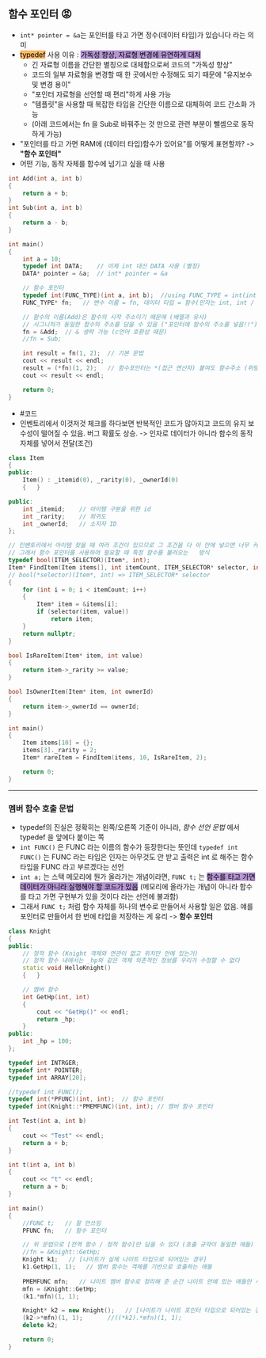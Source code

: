 
## 함수 포인터 😡
- `int* pointer = &a`는 포인터를 타고 가면 정수(데이터 타입)가 있습니다 라는 의미
- <mark style="background: #FFAB45CF;">typedef</mark> 사용 이유 : <mark style="background: #824CB496;">가독성 향상, 자료형 변경에 유연하게 대처</mark>
	- 긴 자료형 이름을 간단한 별칭으로 대체함으로써 코드의 "가독성 향상"
	- 코드의 일부 자료형을 변경할 때 한 곳에서만 수정해도 되기 때문에 "유지보수 및 변경 용이"
	- "포인터 자료형을 선언할 때 편리"하게 사용 가능
	- "템플릿"을 사용할 때 복잡한 타입을 간단한 이름으로 대체하여 코드 간소화 가능
	- (아래 코드에서는 fn 을 Sub로 바꿔주는 것 만으로 관련 부분이 뺄셈으로 동작하게 가능)
- "포인터를 타고 가면 RAM에 (데이터 타입)함수가 있어요"를 어떻게 표현할까? -> **"함수 포인터"**
- 어떤 기능, 동작 자체를 함수에 넘기고 싶을 때 사용
```cpp
int Add(int a, int b)
{
	return a + b;
}
int Sub(int a, int b)
{
	return a - b;
}

int main()
{
	int a = 10;
	typedef int DATA;    // 이제 int 대신 DATA 사용 (별칭)
	DATA* pointer = &a;  // int* pointer = &a

	// 함수 포인터
	typedef int(FUNC_TYPE)(int a, int b);  //using FUNC_TYPE = int(int a, int b);와 동일
	FUNC_TYPE* fn;   // 변수 이름 = fn, 데이터 타입 = 함수(인자는 int, int / 반환은 int)

	// 함수의 이름(Add)은 함수의 시작 주소이기 때문에 (배열과 유사)
	// 시그니처가 동일한 함수의 주소를 담을 수 있음 ("포인터에 함수의 주소를 넣음!!")
	fn = &Add;  // & 생략 가능 (c언어 호환성 때문)
	//fn = Sub;

	int result = fn(1, 2);	// 기본 문법
	cout << result << endl;
	result = (*fn)(1, 2);	// 함수포인터는 *(접근 연산자) 붙여도 함수주소 (위랑 똑같이 동작)
	cout << result << endl;	

	return 0;
}
```

- #코드
- 인벤토리에서 이것저것 체크를 하다보면 반복적인 코드가 많아지고 코드의 유지 보수성이 떨어질 수 있음. 버그 확률도 상승. -> 인자로 데이터가 아니라 함수의 동작 자체를 넣어서 전달(조건)
```cpp
class Item
{
public:
	Item() : _itemid(0), _rarity(0), _ownerId(0)
	{	}

public:
	int _itemid;	// 아이템 구분을 위한 id
	int _rarity;	// 희귀도
	int _ownerId;	// 소지자 ID
};

// 인벤토리에서 아이템 찾을 때 여러 조건이 있으므로 그 조건을 다 이 안에 넣으면 너무 커짐
// 그래서 함수 포인터를 사용하여 필요할 때 특정 함수를 불러오는	방식
typedef bool(ITEM_SELECTOR)(Item*, int);
Item* FindItem(Item items[], int itemCount, ITEM_SELECTOR* selector, int value)
// bool(*selector)(Item*, int) => ITEM_SELECTOR* selector
{
	for (int i = 0; i < itemCount; i++)
	{
		Item* item = &items[i];
		if (selector(item, value))
			return item;
	}
	return nullptr;
}

bool IsRareItem(Item* item, int value)
{
	return item->_rarity >= value;
}

bool IsOwnerItem(Item* item, int ownerId)
{
	return item->_ownerId == ownerId;
}

int main()
{
	Item items[10] = {};
	items[3]._rarity = 2;
	Item* rareItem = FindItem(items, 10, IsRareItem, 2);

	return 0;
}
```

***

### 멤버 함수 호출 문법
- typedef의 진실은 정확히는 왼쪽/오른쪽 기준이 아니라, _함수 선언 문법_ 에서 typedef 을 앞에다 붙이는 쪽
- `int FUNC()` 은 FUNC 라는 이름의 함수가 등장한다는 뜻인데 `typedef int FUNC()` 는 FUNC 라는 타입은 인자는 아무것도 안 받고 출력은 int 로 해주는 함수 타입을 FUNC 라고 부르겠다는 선언
- `int a;` 는 스택 메모리에 뭔가 올라가는 개념이라면, `FUNC t;` 는 <mark style="background: #824CB496;">함수를 타고 가면 데이터가 아니라 실행해야 할 코드가 있음</mark> (메모리에 올라가는 개념이 아니라 함수를 타고 가면 구현부가 있을 것이다 라는 선언에 불과함)
- 그래서 `FUNC t;` 처럼 함수 자체를 하나의 변수로 만들어서 사용할 일은 없음. 얘를 포인터로 만들어서 한 번에 타입을 저장하는 게 유리 -> **함수 포인터**
```cpp
class Knight
{
public:
	// 정적 함수 (Knight 객체와 연관이 없고 위치만 안에 있는거)
	// 정적 함수 내에서는 _hp와 같은 객체 의존적인 정보를 우리가 수정할 수 없다
	static void HelloKnight()   
	{	}

	// 멤버 함수
	int GetHp(int, int)
	{
		cout << "GetHp()" << endl;
		return _hp;
	}
public:
	int _hp = 100;
};

typedef int INTRGER;
typedef int* POINTER;
typedef int ARRAY[20];

//typedef int FUNC();
typedef int(*PFUNC)(int, int);	// 함수 포인터
typedef int(Knight::*PMEMFUNC)(int, int); // 멤버 함수 포인터

int Test(int a, int b)
{
	cout << "Test" << endl;
	return a + b;
}

int t(int a, int b)
{
	cout << "t" << endl;
	return a + b;
}

int main()
{
    //FUNC t;   // 잘 안쓰임
	PFUNC fn;   // 함수 포인터

	// 위 문법으로 [전역 함수 / 정적 함수]만 담을 수 있다 (호출 규약이 동일한 애들)
	//fn = &Knight::GetHp;
	Knight k1;   // [나이트가 실제 나이트 타입으로 되어있는 경우]
	k1.GetHp(1, 1);   // 멤버 함수는 객체를 기반으로 호출하는 애들
	
	PMEMFUNC mfn;   // 나이트 멤버 함수로 정리해 준 순간 나이트 안에 있는 애들만 사용 가능
	mfn = &Knight::GetHp;  
	(k1.*mfn)(1, 1);

	Knight* k2 = new Knight();   // [나이트가 나이트 포인터 타입으로 되어있는 경우]
	(k2->*mfn)(1, 1);		//((*k2).*mfn)(1, 1);
	delete k2;

	return 0;
}
```